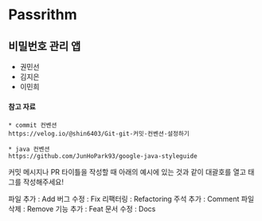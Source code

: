 # Passrithm

## 비밀번호 관리 앱 
* 권민선
* 김지은
* 이민희

#### 참고 자료
    * commit 컨벤션
    https://velog.io/@shin6403/Git-git-커밋-컨벤션-설정하기

    * java 컨벤션
    https://github.com/JunHoPark93/google-java-styleguide

커밋 메시지나 PR 타이틀을 작성할 때 아래의 예시에 있는 것과 같이
대괄호를 열고 태그를 작성해주세요!

파일 추가 : Add
버그 수정 : Fix
리팩터링 : Refactoring
주석 추가 : Comment
파일 삭제 : Remove
기능 추가 : Feat
문서 수정 : Docs
